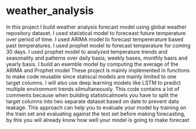 # weather_analysis
In this project I build weather analysis forecast model using global weather repository dataset.
I used statistical model to foreceast future temperature over period of time.
I used ARIMA model to forecast tempererature based past temperatures.
I used prophet model to forecast temperature for coming 30 days.
I used prophet model to analyzed temperature trends and seasonality and patterns over daily basis, weekly bases, monthly basis and yearly basis.
I build an esemble model by computing the average of the ARIMA and Prophet model
These project is mainly implemented in functions to make code reusable since statiscal models are mainly limited to one target columns.
I will also use deep learning models like LSTM to predict multiple environmont trends silmultaneously.
This code contains a lot of comments because when building statisticalmoels you have to split the target columns into two separate dataset based on date to prevent data leakage. This approach can help you to evaluate your model by training on the train set and evaluating against the test set before making forecasting,
by this you will already know how well your model is going to make forecast 
